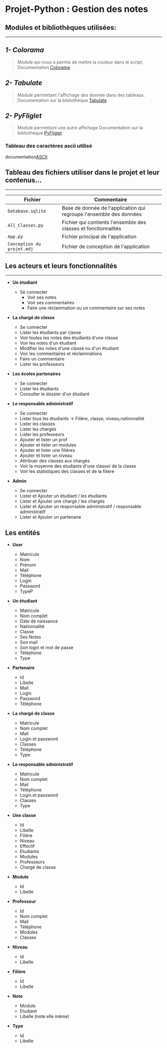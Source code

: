 # Projet-Python : Gestion des notes

## Modules et bibliothèques utilisées:
--------------
## *1- Colorama*
> Module qui nous a permis de mettre la couleur dans le script.
> Documentation [Colorama]()

## *2- Tabulate* 
> Module permettant l'affichage des donnée dans des tableaux.
> Documentation sur la bibliothèque [Tabulate](https://pypi.org/project/tabulate/)
## *2- PyFliglet* 
> Module permettant une autre affichage
> Documentation sur la bibliothèque [PyFliglet](http://www.figlet.org/examples.html)


### Tableau des caractères ascii utilisé
documentation[ASCII](https://www.ascii33.com/liste-tables-ascii/table-ascii-etendue-EOM.html)

## Tableau des fichiers utiliser dans le projet et leur contenus...
---
| Fichier           | Commentaire                                                                  |
| ----------------- | ---------------------------------------------------------------------------- |
| `Database.sqlite` | Base de donnée de l'application qui regroupe l'ensemble des données                      |
| `All_Classes.py`  | Fichier qui contients l'ensemble des classes et fonctionnalités              |
| `App.py`          | Fichier principal de l'application                                           |
| `Conception du projet.mdj`| Fichier de conception de l'application                               |


## Les acteurs et leurs fonctionnalités
---
- **Un étudiant**
  - Se connecter
    - Voir ses notes
    - Voir ses commentaires
    - Faire une réclammation ou un commentaire sur ses notes

- **La chargé de classe**
  - Se connecter
  - Lister les étudiants par classe
  - Voir toutes les notes des étudiants d'une classe
  - Voir les notes d'un étudiant
  - Modifier les notes d'une classe ou d'un étudiant
  - Voir les commentaires et réclammations
  - Faire un commentaire
  - Lister les professeurs

- **Les écoles partenaires**
  - Se connecter
  - Lister les étudiants
  - Consulter le dossier d'un étudiant

- **Le responsable administratif**
  - Se connecter
  - Lister tous les étudiants -> Filière, classe, niveau,nationnalité
  - Lister les classes
  - Lister les chargés
  - Lister les professeurs
  - Ajouter et lister un prof
  - Ajouter et lister un modules
  - Ajouter et lister une filières
  - Ajouter et lister un niveau
  - Attribuer des classes aux chargés
  - Voir la moyenne des etudiants d'une classe/ de la classe 
  - Voir les statistiques des classes et de la filiere 

- **Admin**
  - Se connecter
  - Lister et Ajouter un étudiant / les étudiants
  - Lister et Ajouter une chargé / les chargés
  - Lister et Ajouter un responsable administratif / responsable administratif
  - Lister et Ajouter un partenaire
## Les entités

- **User**
  - Matricule
  - Nom
  - Prénom
  - Mail
  - Téléphone
  - Login
  - Password
  - TypeP

- **Un étudiant**
  - Matricule
  - Nom complet
  - Date de naissance
  - Nationnalité
  - Classe
  - Ses Notes
  - Son mail
  - Son login et mot de passe
  - Téléphone
  - Type

- **Partenaire**
  - Id
  - Libelle
  - Mail
  - Login
  - Password
  - Téléphone

- **La chargé de classe**
  - Matricule
  - Nom complet
  - Mail
  - Login et password
  - Classes
  - Téléphone
  - Type

- **Le responsable administratif**
  - Matricule
  - Nom complet
  - Mail
  - Téléphone
  - Login et password
  - Classes
  - Type

- **Une classe**
  - Id
  - Libelle
  - Filière
  - Niveau
  - Effectif
  - Etudiants
  - Modules
  - Professeurs
  - Chargé de classe

- **Module**
  - Id
  - Libelle

- **Professeur**
  - Id
  - Nom complet
  - Mail
  - Téléphone
  - Modules
  - Classes

- **Niveau**
  - Id
  - Libelle

- **Filière**
  - Id
  - Libelle

- **Note**
  - Module
  - Etudiant
  - Libelle (note elle même)

- **Type**
  - Id
  - Libelle
